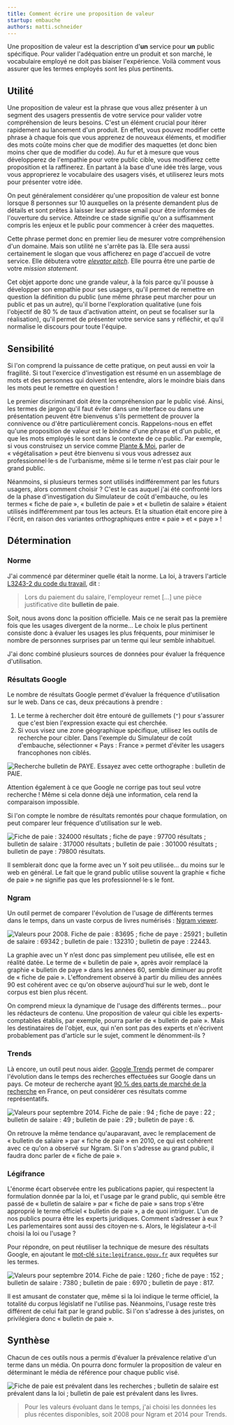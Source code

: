 ```yaml
---
title: Comment écrire une proposition de valeur
startup: embauche
authors: matti.schneider
---
```


Une proposition de valeur est la description d'**un** service pour **un** public spécifique. Pour valider l'adéquation entre un produit et son marché, le vocabulaire employé ne doit pas biaiser l'expérience. Voilà comment vous assurer que les termes employés sont les plus pertinents.

<!--more-->


## Utilité

Une proposition de valeur est la phrase que vous allez présenter à un segment des usagers pressentis de votre service pour valider votre compréhension de leurs besoins. C'est un élément crucial pour itérer rapidement au lancement d'un produit. En effet, vous pouvez modifier cette phrase à chaque fois que vous apprenez de nouveaux éléments, et modifier des mots coûte moins cher que de modifier des maquettes (et donc bien moins cher que de modifier du code). Au fur et à mesure que vous développerez de l'empathie pour votre public cible, vous modifierez cette proposition et la raffinerez. En partant à la base d'une idée très large, vous vous approprierez le vocabulaire des usagers visés, et utiliserez leurs mots pour présenter votre idée.

On peut généralement considérer qu'une proposition de valeur est bonne lorsque 8 personnes sur 10 auxquelles on la présente demandent plus de détails et sont prêtes à laisser leur adresse email pour être informées de l'ouverture du service. Atteindre ce stade signifie qu'on a suffisamment compris les enjeux et le public pour commencer à créer des maquettes.

Cette phrase permet donc en premier lieu de mesurer votre compréhension d'un domaine. Mais son utilité ne s'arrête pas là. Elle sera aussi certainement le slogan que vous afficherez en page d'accueil de votre service. Elle débutera votre [_elevator pitch_](https://fr.wikipedia.org/wiki/Elevator_pitch). Elle pourra être une partie de votre _mission statement_.

Cet objet apporte donc une grande valeur, à la fois parce qu'il pousse à développer son empathie pour ses usagers, qu'il permet de remettre en question la définition du public (une même phrase peut marcher pour un public et pas un autre), qu'il borne l'exploration qualitative (une fois l'objectif de 80 % de taux d'activation atteint, on peut se focaliser sur la réalisation), qu'il permet de présenter votre service sans y réfléchir, et qu'il normalise le discours pour toute l'équipe.


## Sensibilité

Si l'on comprend la puissance de cette pratique, on peut aussi en voir la fragilité. Si tout l'exercice d'investigation est résumé en un assemblage de mots et des personnes qui doivent les entendre, alors le moindre biais dans les mots peut le remettre en question !

Le premier discriminant doit être la compréhension par le public visé. Ainsi, les termes de jargon qu'il faut éviter dans une interface ou dans une présentation peuvent être bienvenus s'ils permettent de prouver la connivence ou d'être particulièrement concis. Rappelons-nous en effet qu'une proposition de valeur est le _binôme_ d'une phrase et d'un public, et que les mots employés le sont dans le contexte de ce public. Par exemple, si vous construisez un service comme [Plante & Moi](https://beta.gouv.fr/startup/plante-et-moi), parler de « végétalisation » peut être bienvenu si vous vous adressez aux professionnel·le·s de l'urbanisme, même si le terme n'est pas clair pour le grand public.

Néanmoins, si plusieurs termes sont utilisés indifféremment par les futurs usagers, alors comment choisir ? C'est le cas auquel j'ai été confronté lors de la phase d'investigation du Simulateur de coût d'embauche, ou les termes « fiche de paie », « bulletin de paie » et « bulletin de salaire » étaient utilisés indifféremment par tous les acteurs. Et la situation était encore pire à l'écrit, en raison des variantes orthographiques entre « paie » et « paye » !


## Détermination

### Norme

J'ai commencé par déterminer quelle était la norme. La loi, à travers l'article [L3243-2 du code du travail](https://www.legifrance.gouv.fr/affichCodeArticle.do?cidTexte=LEGITEXT000006072050&idArticle=LEGIARTI000006902863&dateTexte=&categorieLien=cid), dit :

> Lors du paiement du salaire, l'employeur remet […] une pièce justificative dite **bulletin de paie**.

Soit, nous avons donc la position officielle. Mais ce ne serait pas la première fois que les usages divergent de la norme… Le choix le plus pertinent consiste donc à évaluer les usages les plus fréquents, pour minimiser le nombre de personnes surprises par un terme qui leur semble inhabituel.

J'ai donc combiné plusieurs sources de données pour évaluer la fréquence d'utilisation.


### Résultats Google

Le nombre de résultats Google permet d'évaluer la fréquence d'utilisation sur le web. Dans ce cas, deux précautions à prendre :

1. Le terme à rechercher doit être entouré de guillemets (`"`) pour s'assurer que c'est bien l'expression exacte qui est cherchée.
2. Si vous visez une zone géographique spécifique, utilisez les outils de recherche pour cibler. Dans l'exemple du Simulateur de coût d'embauche, sélectionner « Pays : France » permet d'éviter les usagers francophones non ciblés.

![Recherche bulletin de PAYE. Essayez avec cette orthographe : bulletin de PAIE.](/img/posts/2017-06-10-comment-choisir-vocabulaire/google-france.png)

Attention également à ce que Google ne corrige pas tout seul votre recherche ! Même si cela donne déjà une information, cela rend la comparaison impossible.

Si l'on compte le nombre de résultats remontés pour chaque formulation, on peut comparer leur fréquence d'utilisation sur le web.

![Fiche de paie : 324000 résultats ; fiche de paye : 97700 résultats ; bulletin de salaire : 317000 résultats ; bulletin de paie : 301000 résultats ; bulletin de paye : 79800 résultats.](/img/posts/2017-06-10-comment-choisir-vocabulaire/google-results.png)

Il semblerait donc que la forme avec un Y soit peu utilisée… du moins sur le web en général. Le fait que le grand public utilise souvent la graphie « fiche de paie » ne signifie pas que les professionnel·le·s le font.

### Ngram

Un outil permet de comparer l'évolution de l'usage de différents termes dans le temps, dans un vaste corpus de livres numérisés : [Ngram viewer](https://books.google.com/ngrams).

![Valeurs pour 2008. Fiche de paie : 83695 ; fiche de paye : 25921 ; bulletin de salaire : 69342 ; bulletin de paie : 132310 ; bulletin de paye : 22443.](/img/posts/2017-06-10-comment-choisir-vocabulaire/ngrams.png)

La graphie avec un Y n’est donc pas simplement peu utilisée, elle est en réalité datée. Le terme de « bulletin de paie », après avoir remplacé la graphie « bulletin de paye » dans les années 60, semble diminuer au profit de « fiche de paie ». L'effondrement observé à partir du milieu des années 90 est cohérent avec ce qu'on observe aujourd'hui sur le web, dont le corpus est bien plus récent.

On comprend mieux la dynamique de l'usage des différents termes… pour les rédacteurs de contenu. Une proposition de valeur qui cible les experts-comptables établis, par exemple, pourra parler de « bulletin de paie ». Mais les destinataires de l'objet, eux, qui n'en sont pas des experts et n'écrivent probablement pas d'article sur le sujet, comment le dénomment-ils ?

### Trends

Là encore, un outil peut nous aider. [Google Trends](https://trends.google.com) permet de comparer l'évolution dans le temps des recherches effectuées sur Google dans un pays. Ce moteur de recherche ayant [90 % des parts de marché de la recherche](http://gs.statcounter.com/search-engine-market-share/all/france) en France, on peut considérer ces résultats comme représentatifs.

![Valeurs pour septembre 2014. Fiche de paie : 94 ; fiche de paye : 22 ; bulletin de salaire : 49 ; bulletin de paie : 29 ; bulletin de paye : 6.](/img/posts/2017-06-10-comment-choisir-vocabulaire/trends.png)

On retrouve la même tendance qu'auparavant, avec le remplacement de « bulletin de salaire » par « fiche de paie » en 2010, ce qui est cohérent avec ce qu'on a observé sur Ngram. Si l'on s'adresse au grand public, il faudra donc parler de « fiche de paie ».

### Légifrance

L'énorme écart observée entre les publications papier, qui respectent la formulation donnée par la loi, et l'usage par le grand public, qui semble être passé de « bulletin de salaire » par « fiche de paie » sans trop s'être approprié le terme officiel « bulletin de paie », a de quoi intriguer. L'un de nos publics pourra être les experts juridiques. Comment s’adresser à eux ? Les parlementaires sont aussi des citoyen·ne·s. Alors, le législateur a-t-il choisi la loi ou l'usage ?

Pour répondre, on peut réutiliser la technique de mesure des résultats Google, en ajoutant le [mot-clé `site:legifrance.gouv.fr`](https://support.google.com/websearch/answer/2466433?hl=fr) aux requêtes sur les termes.

![Valeurs pour septembre 2014. Fiche de paie : 1260 ; fiche de paye : 152 ; bulletin de salaire : 7380 ; bulletin de paie : 6970 ; bulletin de paye : 817.](/img/posts/2017-06-10-comment-choisir-vocabulaire/google-legifrance.png)

Il est amusant de constater que, même si la loi indique le terme officiel, la totalité du corpus législatif ne l'utilise pas. Néanmoins, l'usage reste très différent de celui fait par le grand public. Si l'on s'adresse à des juristes, on privilégiera donc « bulletin de paie ».


## Synthèse

Chacun de ces outils nous a permis d'évaluer la prévalence relative d'un terme dans un média. On pourra donc formuler la proposition de valeur en déterminant le média de référence pour chaque public visé.

![Fiche de paie est prévalent dans les recherches ; bulletin de salaire est prévalent dans la loi ; bulletin de paie est prévalent dans les livres.](/img/posts/2017-06-10-comment-choisir-vocabulaire/recap.png)

> Pour les valeurs évoluant dans le temps, j'ai choisi les données les plus récentes disponibles, soit 2008 pour Ngram et 2014 pour Trends.
